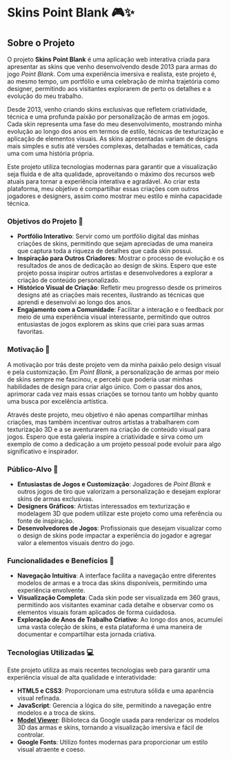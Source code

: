 # Skins Point Blank 🎮✨

## Sobre o Projeto

O projeto **Skins Point Blank** é uma aplicação web interativa criada para apresentar as skins que venho desenvolvendo desde 2013 para armas do jogo *Point Blank*. Com uma experiência imersiva e realista, este projeto é, ao mesmo tempo, um portfólio e uma celebração de minha trajetória como designer, permitindo aos visitantes explorarem de perto os detalhes e a evolução do meu trabalho.

Desde 2013, venho criando skins exclusivas que refletem criatividade, técnica e uma profunda paixão por personalização de armas em jogos. Cada skin representa uma fase do meu desenvolvimento, mostrando minha evolução ao longo dos anos em termos de estilo, técnicas de texturização e aplicação de elementos visuais. As skins apresentadas variam de designs mais simples e sutis até versões complexas, detalhadas e temáticas, cada uma com uma história própria.

Este projeto utiliza tecnologias modernas para garantir que a visualização seja fluida e de alta qualidade, aproveitando o máximo dos recursos web atuais para tornar a experiência interativa e agradável. Ao criar esta plataforma, meu objetivo é compartilhar essas criações com outros jogadores e designers, assim como mostrar meu estilo e minha capacidade técnica.

### Objetivos do Projeto 🎯

- **Portfólio Interativo**: Servir como um portfólio digital das minhas criações de skins, permitindo que sejam apreciadas de uma maneira que captura toda a riqueza de detalhes que cada skin possui.
- **Inspiração para Outros Criadores**: Mostrar o processo de evolução e os resultados de anos de dedicação ao design de skins. Espero que este projeto possa inspirar outros artistas e desenvolvedores a explorar a criação de conteúdo personalizado.
- **Histórico Visual de Criação**: Refletir meu progresso desde os primeiros designs até as criações mais recentes, ilustrando as técnicas que aprendi e desenvolvi ao longo dos anos.
- **Engajamento com a Comunidade**: Facilitar a interação e o feedback por meio de uma experiência visual interessante, permitindo que outros entusiastas de jogos explorem as skins que criei para suas armas favoritas.

### Motivação 💪

A motivação por trás deste projeto vem da minha paixão pelo design visual e pela customização. Em *Point Blank*, a personalização de armas por meio de skins sempre me fascinou, e percebi que poderia usar minhas habilidades de design para criar algo único. Com o passar dos anos, aprimorar cada vez mais essas criações se tornou tanto um hobby quanto uma busca por excelência artística.

Através deste projeto, meu objetivo é não apenas compartilhar minhas criações, mas também incentivar outros artistas a trabalharem com texturização 3D e a se aventurarem na criação de conteúdo visual para jogos. Espero que esta galeria inspire a criatividade e sirva como um exemplo de como a dedicação a um projeto pessoal pode evoluir para algo significativo e inspirador.

### Público-Alvo 👥

- **Entusiastas de Jogos e Customização**: Jogadores de *Point Blank* e outros jogos de tiro que valorizam a personalização e desejam explorar skins de armas exclusivas.
- **Designers Gráficos**: Artistas interessados em texturização e modelagem 3D que podem utilizar este projeto como uma referência ou fonte de inspiração.
- **Desenvolvedores de Jogos**: Profissionais que desejam visualizar como o design de skins pode impactar a experiência do jogador e agregar valor a elementos visuais dentro do jogo.

### Funcionalidades e Benefícios 🌟

- **Navegação Intuitiva**: A interface facilita a navegação entre diferentes modelos de armas e a troca das skins disponíveis, permitindo uma experiência envolvente.
- **Visualização Completa**: Cada skin pode ser visualizada em 360 graus, permitindo aos visitantes examinar cada detalhe e observar como os elementos visuais foram aplicados de forma cuidadosa.
- **Exploração de Anos de Trabalho Criativo**: Ao longo dos anos, acumulei uma vasta coleção de skins, e esta plataforma é uma maneira de documentar e compartilhar esta jornada criativa.

### Tecnologias Utilizadas 💻

Este projeto utiliza as mais recentes tecnologias web para garantir uma experiência visual de alta qualidade e interatividade:

- **HTML5 e CSS3**: Proporcionam uma estrutura sólida e uma aparência visual refinada.
- **JavaScript**: Gerencia a lógica do site, permitindo a navegação entre modelos e a troca de skins.
- **[Model Viewer](https://github.com/google/model-viewer)**: Biblioteca da Google usada para renderizar os modelos 3D das armas e skins, tornando a visualização imersiva e fácil de controlar.
- **Google Fonts**: Utilizo fontes modernas para proporcionar um estilo visual atraente e coeso.

